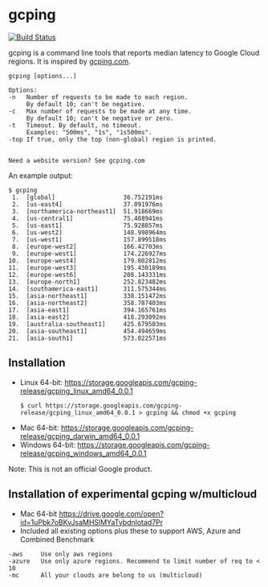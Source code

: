 # gcping

[![Build Status](https://travis-ci.com/GoogleCloudPlatform/gcping.svg?branch=master)](https://travis-ci.com/GoogleCloudPlatform/gcping)

gcping is a command line tools that reports median latency to
Google Cloud regions. It is inspired by [gcping.com](http://gcping.com).

```
gcping [options...]

Options:
-n   Number of requests to be made to each region.
     By default 10; can't be negative.
-c   Max number of requests to be made at any time.
     By default 10; can't be negative or zero.
-t   Timeout. By default, no timeout.
     Examples: "500ms", "1s", "1s500ms".
-top If true, only the top (non-global) region is printed.


Need a website version? See gcping.com
```

An example output:

```
$ gcping
 1.  [global]                   36.752191ms
 2.  [us-east4]                 37.091976ms
 3.  [northamerica-northeast1]  51.918669ms
 4.  [us-central1]              75.488941ms
 5.  [us-east1]                 75.928857ms
 6.  [us-west2]                 148.998964ms
 7.  [us-west1]                 157.899518ms
 8.  [europe-west2]             166.42703ms
 9.  [europe-west1]             174.226927ms
10.  [europe-west4]             179.802812ms
11.  [europe-west3]             195.430189ms
12.  [europe-west6]             208.143331ms
13.  [europe-north1]            252.823482ms
14.  [southamerica-east1]       311.575344ms
15.  [asia-northeast1]          338.151472ms
16.  [asia-northeast2]          358.787403ms
17.  [asia-east1]               394.165761ms
18.  [asia-east2]               418.293092ms
19.  [australia-southeast1]     425.679503ms
20.  [asia-southeast1]          454.494659ms
21.  [asia-south1]              573.022571ms
```

## Installation

* Linux 64-bit: https://storage.googleapis.com/gcping-release/gcping_linux_amd64_0.0.1
  ```
  $ curl https://storage.googleapis.com/gcping-release/gcping_linux_amd64_0.0.1 > gcping && chmod +x gcping
  ```
* Mac 64-bit: https://storage.googleapis.com/gcping-release/gcping_darwin_amd64_0.0.1
* Windows 64-bit: https://storage.googleapis.com/gcping-release/gcping_windows_amd64_0.0.1

Note: This is not an official Google product.

## Installation of experimental gcping w/multicloud
* Mac 64-bit https://drive.google.com/open?id=1uPbk7oBKvJsaMHSlMYaTvbdnlotad7Pr
* Included all existing options plus these to support AWS, Azure and Combined Benchmark
```
-aws     Use only aws regions
-azure   Use only azure regions. Recommend to limit number of req to < 10
-mc      All your clouds are belong to us (multicloud)
```
